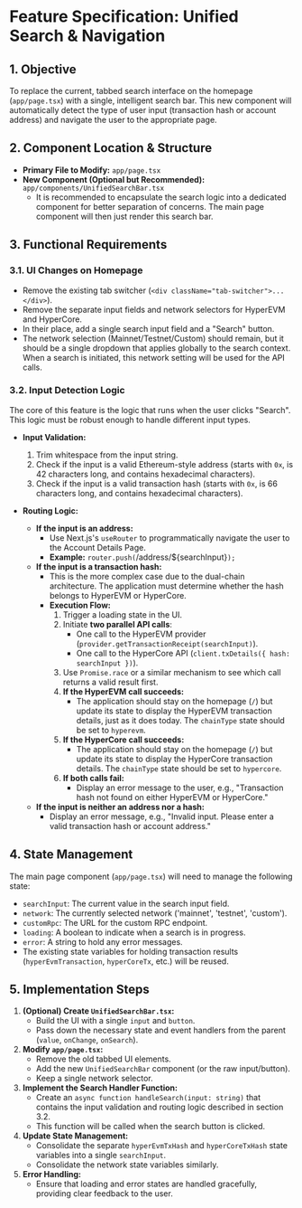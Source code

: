 # Feature Specification: Unified Search & Navigation

## 1. Objective

To replace the current, tabbed search interface on the homepage (`app/page.tsx`) with a single, intelligent search bar. This new component will automatically detect the type of user input (transaction hash or account address) and navigate the user to the appropriate page.

## 2. Component Location & Structure

- **Primary File to Modify:** `app/page.tsx`
- **New Component (Optional but Recommended):** `app/components/UnifiedSearchBar.tsx`
  - It is recommended to encapsulate the search logic into a dedicated component for better separation of concerns. The main page component will then just render this search bar.

## 3. Functional Requirements

### 3.1. UI Changes on Homepage

- Remove the existing tab switcher (`<div className="tab-switcher">...</div>`).
- Remove the separate input fields and network selectors for HyperEVM and HyperCore.
- In their place, add a single search input field and a "Search" button.
- The network selection (Mainnet/Testnet/Custom) should remain, but it should be a single dropdown that applies globally to the search context. When a search is initiated, this network setting will be used for the API calls.

### 3.2. Input Detection Logic

The core of this feature is the logic that runs when the user clicks "Search". This logic must be robust enough to handle different input types.

- **Input Validation:**
  1.  Trim whitespace from the input string.
  2.  Check if the input is a valid Ethereum-style address (starts with `0x`, is 42 characters long, and contains hexadecimal characters).
  3.  Check if the input is a valid transaction hash (starts with `0x`, is 66 characters long, and contains hexadecimal characters).

- **Routing Logic:**
  - **If the input is an address:**
    - Use Next.js's `useRouter` to programmatically navigate the user to the Account Details Page.
    - **Example:** `router.push(`/address/${searchInput}`);`
  - **If the input is a transaction hash:**
    - This is the more complex case due to the dual-chain architecture. The application must determine whether the hash belongs to HyperEVM or HyperCore.
    - **Execution Flow:**
      1.  Trigger a loading state in the UI.
      2.  Initiate **two parallel API calls**:
          - One call to the HyperEVM provider (`provider.getTransactionReceipt(searchInput)`).
          - One call to the HyperCore API (`client.txDetails({ hash: searchInput })`).
      3.  Use `Promise.race` or a similar mechanism to see which call returns a valid result first.
      4.  **If the HyperEVM call succeeds:**
          - The application should stay on the homepage (`/`) but update its state to display the HyperEVM transaction details, just as it does today. The `chainType` state should be set to `hyperevm`.
      5.  **If the HyperCore call succeeds:**
          - The application should stay on the homepage (`/`) but update its state to display the HyperCore transaction details. The `chainType` state should be set to `hypercore`.
      6.  **If both calls fail:**
          - Display an error message to the user, e.g., "Transaction hash not found on either HyperEVM or HyperCore."
  - **If the input is neither an address nor a hash:**
    - Display an error message, e.g., "Invalid input. Please enter a valid transaction hash or account address."

## 4. State Management

The main page component (`app/page.tsx`) will need to manage the following state:

- `searchInput`: The current value in the search input field.
- `network`: The currently selected network ('mainnet', 'testnet', 'custom').
- `customRpc`: The URL for the custom RPC endpoint.
- `loading`: A boolean to indicate when a search is in progress.
- `error`: A string to hold any error messages.
- The existing state variables for holding transaction results (`hyperEvmTransaction`, `hyperCoreTx`, etc.) will be reused.

## 5. Implementation Steps

1.  **(Optional) Create `UnifiedSearchBar.tsx`:**
    - Build the UI with a single `input` and `button`.
    - Pass down the necessary state and event handlers from the parent (`value`, `onChange`, `onSearch`).
2.  **Modify `app/page.tsx`:**
    - Remove the old tabbed UI elements.
    - Add the new `UnifiedSearchBar` component (or the raw input/button).
    - Keep a single network selector.
3.  **Implement the Search Handler Function:**
    - Create an `async function handleSearch(input: string)` that contains the input validation and routing logic described in section 3.2.
    - This function will be called when the search button is clicked.
4.  **Update State Management:**
    - Consolidate the separate `hyperEvmTxHash` and `hyperCoreTxHash` state variables into a single `searchInput`.
    - Consolidate the network state variables similarly.
5.  **Error Handling:**
    - Ensure that loading and error states are handled gracefully, providing clear feedback to the user.
